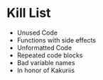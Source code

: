Kill List
=========
* Unused Code
* Functions with side effects
* Unformatted Code
* Repeated code blocks
* Bad variable names
* In honor of Kakuriis
